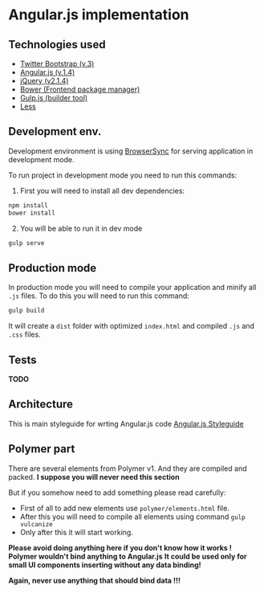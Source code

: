 # Angular.js implementation

## Technologies used

- [Twitter Bootstrap (v.3)](http://getbootstrap.com)
- [Angular.js (v.1.4)](https://angularjs.org)
- [jQuery (v2.1.4)](https://jquery.com/)
- [Bower (Frontend package manager)](http://bower.io/)
- [Gulp.js (builder tool)](http://gulpjs.com/)
- [Less](http://lesscss.org)


## Development env.

Development environment is using [BrowserSync](http://www.browsersync.io/)
for serving application in development mode.

To run project in development mode you need to run this commands:

1. First you will need to install all dev dependencies:

```bash
npm install
bower install
```

2. You will be able to run it in dev mode

```bash
gulp serve
```

## Production mode

In production mode you will need to compile your application and minify all `.js` files.
To do this you will need to run this command:

```bash
gulp build
```

It will create a `dist` folder with optimized `index.html` and compiled `.js` and `.css` files.

## Tests

**TODO**


## Architecture

This is main styleguide for wrting Angular.js code
[Angular.js Styleguide](https://github.com/johnpapa/angular-styleguide#controllers)

## Polymer part

There are several elements from Polymer v1. And they are compiled and packed.
**I suppose you will never need this section**

But if you somehow need to add something please read carefully:

- First of all to add new elements use `polymer/elements.html` file.
- After this you will need to compile all elements using command `gulp vulcanize`
- Only after this it will start working.

**Please avoid doing anything here if you don't know how it works !**
**Polymer wouldn't bind anything to Angular.js**
**It could be used only for small UI components inserting without any data binding!**

**Again, never use anything that should bind data !!!**
